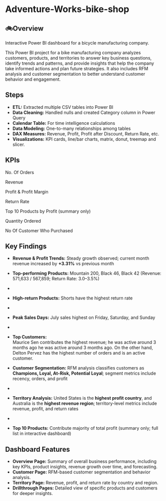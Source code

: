 # Adventure-Works-bike-shop
## 🚲Overview

Interactive Power BI dashboard for a bicycle manufacturing company.  

This Power BI project for a bike manufacturing company analyzes customers, products, and territories to answer key business questions, identify trends and patterns, and provide insights that help the company take informed actions and plan future strategies. It also includes RFM analysis and customer segmentation to better understand customer behavior and engagement.
## Steps
- **ETL:** Extracted multiple CSV tables into Power BI
- **Data Cleaning:** Handled nulls and created Category column in Power Query
- **Calendar Table:** For time intelligence calculations
- **Data Modeling:** One-to-many relationships among tables
- **DAX Measures:** Revenue, Profit, Profit after Discount, Return Rate, etc.
- **Visualizations:** KPI cards, line/bar charts, matrix, donut, treemap and slicer.

## KPIs

No. Of Orders

Revenue

Profit & Profit Margin

Return Rate

Top 10 Products by Profit (summary only)

Quantity Ordered

No Of Customer Who Purchased
## Key Findings

- **Revenue & Profit Trends:** Steady growth observed; current month revenue increased by **+3.31%** vs previous month
    
- **Top-performing Products:** Mountain 200, Black 46, Black 42 (Revenue: 571,633 / 567,859; Return Rate: 3.0–3.5%)
-   
- **High-return Products:** Shorts have the highest return rate
- 
- **Peak Sales Days:** July sales highest on Friday, Saturday, and Sunday
- 
- **Top Customers:**  
  Maurice Sen contributes the highest revenue; he was active around 3 months ago he was active around 3 months ago.
  On the other hand, Delton Pervez has the highest number of orders and is an active customer.
  
- **Customer Segmentation:** RFM analysis classifies customers as **Champions, Loyal, At-Risk, Potential Loyal**; segment metrics include recency, orders, and profit
- 
- **Territory Analysis:** United States is the **highest profit country**, and Australia is the **highest revenue region**; territory-level metrics include revenue, profit, and return rates
- 
- **Top 10 Products:** Contribute majority of total profit (summary only; full list in interactive dashboard)


## Dashboard Features

- **Overview Page:** Summary of overall business performance, including key KPIs, product insights, revenue growth over time, and forecasting.  
- **Customer Page:** RFM-based customer segmentation and behavior analysis.  
- **Territory Page:** Revenue, profit, and return rate by country and region.  
- **Drillthrough Pages:** Detailed view of specific products and customers for deeper insights.
